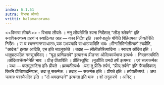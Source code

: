 ```yaml
---
index: 6.1.51
sutra: विभाषा लीयतेः
vritti: balamanorama
---
```


<<विभाषा लीयतेः>> - विभाषा लीयतेः । ननु लीयतेरिति श्यना निर्देशात् "लीङ् श्लेषणे" इति स्नाविकरणस्य ग्रहणं न स्यादित्यत आह —  यका निर्देश इति ।सार्वधातुके य॑गिति विहितयका लीयतेरिति निर्देशः । स च श्यन्श्नान्तसाधारणः,यक उभयत्रापि साधारण्यादिति भावः ।मीनातिमिनोती॑त्यतो ल्यपीति, "आदेचः" इत्यत आदिति, एच इति चाऽनुवर्तते । तदाह —  लीलीङोरित्यादिना । स्वादय ओदित इति । धातुपाठपठितं गणसूत्रमिदम् । "षूङ् प्राणिप्रसवे" इत्यारभ्य व्रीङन्ता ओदित्कार्यभाज इत्यर्थः । निष्ठानत्वमिति ।ओदितश्चे॑त्यनेनेति भावः । प्रीङ् प्रीताविति । प्रीतिस्तुष्टिः ।मुत्प्रीतिः प्रमदो हर्षः॑ इत्यमरः । एवं सत्यकर्मकः । यथा —  फलमूलादिना हरिः प्रीयते । ह्मष्यतीत्यर्थः ।यदा तु प्रीतिः तर्पणं, "प्रीञ् तर्पणे" इति क्रैयादिकात् क्तिनि प्रीतिशब्दनिष्पत्तः, तदा तु सकर्मकः । तदाह —  सकर्मक इति । प्रीयते इति । तर्पयतीत्यर्थः । अथ चत्वारः परस्मैपदिन इति । "दो अवखण्डने" इत्यन्ता इति भावः । शो तनूकरणे । अनिट् ।